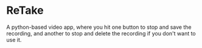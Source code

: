 # ReTake
A python-based video app, where you hit one button to stop and save the recording, and another to stop and delete the recording if you don't want to use it.
